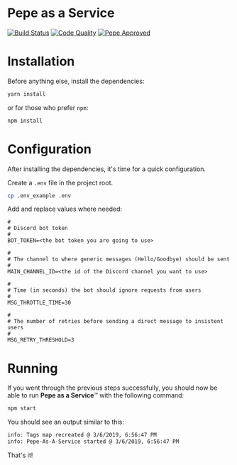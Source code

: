 # Pepe as a Service

[![Build Status](https://travis-ci.com/tiagojpdias/pepe-as-a-service.svg?branch=master)](https://travis-ci.com/tiagojpdias/pepe-as-a-service)
[![Code Quality](https://img.shields.io/scrutinizer/g/tiagojpdias/pepe-as-a-service.svg)](https://img.shields.io/scrutinizer/g/tiagojpdias/pepe-as-a-service.svg)
[![Pepe Approved](https://img.shields.io/badge/World%20Pepe%20Association-approved-brightgreen.svg)](https://img.shields.io/badge/World%20Pepe%20Association-approved-brightgreen.svg)

# Installation

Before anything else, install the dependencies:

```sh
yarn install
```

or for those who prefer `npm`:

```sh
npm install
```

# Configuration

After installing the dependencies, it's time for a quick configuration.

Create a `.env` file in the project root.

```sh
cp .env_example .env
```

Add and replace values where needed:

```env
#
# Discord bot token
#
BOT_TOKEN=<the bot token you are going to use>

#
# The channel to where generic messages (Hello/Goodbye) should be sent
#
MAIN_CHANNEL_ID=<the id of the Discord channel you want to use>

#
# Time (in seconds) the bot should ignore requests from users
#
MSG_THROTTLE_TIME=30

#
# The number of retries before sending a direct message to insistent users
#
MSG_RETRY_THRESHOLD=3
```

# Running

If you went through the previous steps successfully, you should now be able to run **Pepe as a Service**™ with the following command:

```sh
npm start
```

You should see an output similar to this:

```sh
info: Tags map recreated @ 3/6/2019, 6:56:47 PM
info: Pepe-As-A-Service started @ 3/6/2019, 6:56:47 PM
```

That's it!
